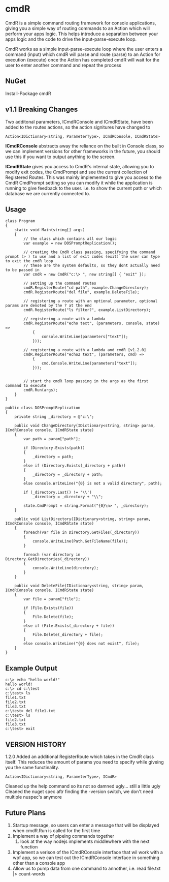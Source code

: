 cmdR
====

CmdR is a simple command routing framework for console applications, giving you a simple way of routing commands 
to an Action which will perform your apps logic. This helps introduce a separation between your apps logic and the 
code to drive the input-parse-execute loop.

CmdR works as a simple input-parse-execute loop where the user enters a command (input) which cmdR will parse and 
route (parse) to an Action for execution (execute) once the Action has completed cmdR will wait for the user to 
enter another command and repeat the process


NuGet
-----

Install-Package cmdR


v1.1 Breaking Changes
---------------------

Two additonal parameters, ICmdRConsole and ICmdRState, have been added to the routes actions, so the action signitures have changed to 
    
    Action<IDictionary<string, ParameterType>, ICmdRConsole, ICmdRState>

__ICmdRConsole__ abstracts away the reliance on the built in Console class, so we can implement versions for other frameworks in the future, you should use this if you want  to output anything to the screen.

__ICmdRState__ gives you access to CmdR's internal state, allowing you to modify exit codes, the CmdPrompt and see the current collection of Registered Routes. This was mainly implemented to give you access to the CmdR CmdPrompt setting so you can modify it while the application is running to give feedback to the user. i.e. to show the current path or which database we are currently connected to. 


Usage
-----

    class Program
    {
        static void Main(string[] args)
        {
            // the class which contains all our logic
            var example = new DOSPromptReplication();

            // creating the CmdR class passing, specifying the command prompt (> ) to use and a list of exit codes (exit) the user can type to exit the cmdR loop
            // these are the system defaults, so they dont actually need to be passed in
            var cmdR = new CmdR("c:\> ", new string[] { "exit" });
            
            // setting up the command routes
            cmdR.RegisterRoute("cd path", example.ChangeDirectory);
            cmdR.RegisterRoute("del file", example.DeleteFile);

            // registering a route with an optional parameter, optional params are denoted by the ? at the end
            cmdR.RegisterRoute("ls filter?", example.ListDirectory);

            // registering a route with a lambda
            cmdR.RegisterRoute("echo text", (parameters, console, state) => 
                { 
                    console.WriteLine(parameters["text"]);
                }));

            // registering a route with a lambda and cmdR [v1.2.0]
            cmdR.RegisterRoute("echo2 text", (parameters, cmd) => 
                { 
                    cmd.Console.WriteLine(parameters["text"]);
                }));

            
            // start the cmdR loop passing in the args as the first command to execute
            cmdR.Run(args);
        }
    }
    
    public class DOSPromptReplication
    {
        private string _directory = @"c:\";

        public void ChangeDirectory(IDictionary<string, string> param, ICmdRConsole console, ICmdRState state)
        {
            var path = param["path"];

            if (Directory.Exists(path))
            {
                _directory = path;
            }
            else if (Directory.Exists(_directory + path))
            {
                _directory = _directory + path;
            }
            else console.WriteLine("{0} is not a valid directory", path);

            if (_directory.Last() != '\\')
                _directory = _directory + "\\";

            state.CmdPrompt = string.Format("{0}\n> ", _directory);
        }

        public void ListDirectory(IDictionary<string, string> param, ICmdRConsole console, ICmdRState state)
        {
            foreach(var file in Directory.GetFiles(_directory))
            {
                console.WriteLine(Path.GetFileName(file));
            }

            foreach (var directory in Directory.GetDirectories(_directory))
            {
                console.WriteLine(directory);
            }
        }

        public void DeleteFile(IDictionary<string, string> param, ICmdRConsole console, ICmdRState state)
        {
            var file = param["file"];

            if (File.Exists(file))
            {
                File.Delete(file);
            }
            else if (File.Exists(_directory + file))
            {
                File.Delete(_directory + file);
            }
            else console.WriteLine("{0} does not exist", file);
        }
    }


Example Output
--------------

    c:\> echo "hello world!"
    hello world!
    c:\> cd c:\test
    c:\test> ls
    file1.txt
    file2.txt
    file3.txt
    c:\test> del file1.txt
    c:\test> ls
    file2.txt
    file3.txt
    c:\test> exit



VERSION HISTORY
---------------
1.2.0
Added an additional RegisterRoute which takes in the CmdR class itself. This reduces the amount of params you need to specify while giveing you the same functinality.

    Action<IDictionary<string, ParameterType>, ICmdR>

Cleaned up the help command so its not so damned ugly... still a little ugly
Cleaned the nuget spec aftr finding the -version switch, we don't need multiple nuspec's anymore



Future Plans
------------
1. Startup message, so users can enter a message that will be displayed when cmdR.Run is called for the first time
2. Implement a way of pipeing commands together
   1. look at the way nodejs implements middlewhere with the next function
3. Implement a verison of the ICmdRConsole interface that wil work with a wpf app, so we can test out the ICmdRConsole interface in something other than a console app
4. Allow us to pump data from one command to annother, i.e. read file.txt |> count-words